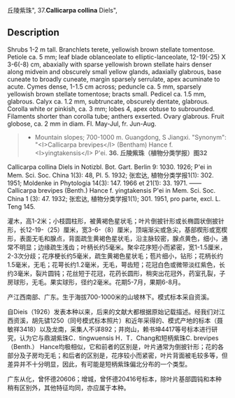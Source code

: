 丘陵紫珠",
37.**Callicarpa collina** Diels",

## Description
Shrubs 1-2 m tall. Branchlets terete, yellowish brown stellate tomentose. Petiole ca. 5 mm; leaf blade oblanceolate to elliptic-lanceolate, 12-19(-25) X   3-6(-8) cm, abaxially with sparse yellowish brown stellate hairs denser along midvein and obscurely small yellow glands, adaxially glabrous, base cuneate to broadly cuneate, margin sparsely serrulate, apex acuminate to acute. Cymes dense, 1-1.5 cm across; peduncle ca. 5 mm, sparsely yellowish brown stellate tomentose; bracts small. Pedicel ca. 1.5 mm, glabrous. Calyx ca. 1.2 mm, subtruncate, obscurely dentate, glabrous. Corolla white or pinkish, ca. 3 mm; lobes 4, apex obtuse to subrounded. Filaments shorter than corolla tube; anthers exserted. Ovary glabrous. Fruit globose, ca. 2 mm in diam. Fl. May-Jul, fr. Jun-Aug.

> * Mountain slopes; 700-1000 m. Guangdong, S Jiangxi.
  "Synonym": "&lt;I&gt;Callicarpa brevipes&lt;/I&gt; (Bentham) Hance f. &lt;I&gt;yingtakensis&lt;/I&gt; P'ei.
**36. 丘陵紫珠（植物分类学报）图32**

Callicarpa collina Diels in Notizbl. Bot. Gart. Berlin 9: 1030. 1926; P'ei in Mem. Sci. Soc. China 1(3): 48, Pl. 5. 1932; 张宏达, 植物分类学报1(1): 302. 1951; Moldenke in Phytologia 14(3): 147. 1966 et 21(1): 33. 1971. ——Callicarpa brevipes (Benth.) Hance f. yingtakensis P'ei in Mem. Sci. Soc. China 1 (3): 47. 1932; 张宏达, 植物分类学报1(1); 301. 1951, pro parte, excl. L. Teng 145.

灌木，高1-2米；小枝圆柱形，被黄褐色星状毛；叶片倒披针形或长椭圆状倒披针形，长12-19-（25）厘米，宽3-6-（8）厘米，顶端渐尖或急尖，基部楔形或宽楔形，表面无毛和腺点，背面疏生黄褐色星状毛，沿主脉较密，腺点黄色，细小，通常不明显；边缘疏生浅齿；叶柄长约5毫米。聚伞花序短小而紧密，宽1-1.5厘米，2-3次分歧；花序梗长约5毫米，疏生黄褐色星状毛；苞片细小，钻形；花柄长约1.5毫米，无毛；花萼长约1.2毫米，无毛，萼齿短；花冠白色或微带淡红紫色，长约3毫米，裂片圆钝；花丝短于花冠，花药长圆形，稍突出花冠外，药室孔裂，子房球形，无毛。果实球形，径约2毫米。花期5-7月，果期6-8月。

产江西南部、广东。生于海拔700-1000米的山坡林下。模式标本采自资溪。

自Dieis（1926）发表本种以来，后来的文献大都根据原始记载描述。经我们对江西资溪，胡先骕1250（同号模式标本照片）和近年采得的、模式产地的标本（聂敏祥3418）以及龙南，采集人不详892；井岗山，赖书坤4417等号标本进行研究，认为它与鼎湖紫珠C．tingwuensis H．T．Chang和短柄紫珠C. brevipes （Benth.） Hance均极相似，它和前者的区别是，叶片通常为倒披针形；花的各部分及子房均无毛；和后者的区别是，花序较小而紧密，叶片背面被毛较多等，但差异并不十分明显，因此，有可能是短柄紫珠偏北分布的一个类型。

广东从化，曾怀德20606；增城，曾怀德20416号标本，除叶片基部圆钝和本种稍有区别外，其他特征均同，亦应属于本种。
